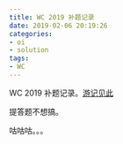 ```yaml
---
title: WC 2019 补题记录
date: 2019-02-06 20:19:26
categories:
- oi
- solution
tags:
- WC
---
```


WC 2019 补题记录。[游记见此](/2019/01/18/THUWC-2019-WC-2019)

提答题不想搞。

<!--- more --->

咕咕咕。。。
